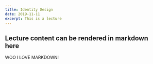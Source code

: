 ```yaml
---
title: Identity Design
date: 2019-11-11
excerpt: This is a lecture
---
```

## Lecture content can be rendered in markdown here
WOO I LOVE MARKDOWN!